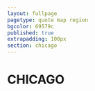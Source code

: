 ```yaml
---
layout: fullpage
pagetype: quote map region
bgcolor: 69579c
published: true
extrapadding: 100px
section: chicago
---
```


<!-- <div class="mapstage"></div> -->

# CHICAGO
